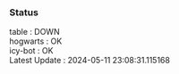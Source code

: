 ### Status


table : DOWN  
hogwarts : OK  
icy-bot : OK  
Latest Update : 2024-05-11 23:08:31.115168
